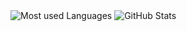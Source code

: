 <img 
    src="https://github-readme-stats.vercel.app/api/top-langs/?username=cbasguti&hide=html,coffeescript,vue,css,scss, python,php,pug,haml,plpgsql,tsql,smarty&count_private=true&theme=graywhite&layout=compact&custom_title=My%20Most%20used%20Languages:&hide_border=true" 
    alt="Most used Languages"
    vlign="center"
    align="center" />
    <img
   src="https://github-readme-stats.vercel.app/api?username=cbasguti&count_private=true&show_icons=true&theme=graywhite&hide_rank=false&hide_border=true&hide_title=true" 
   alt="GitHub Stats"
   vlign="center"
   align="center" />
